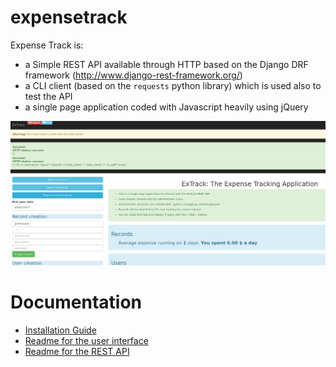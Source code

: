 # expensetrack

Expense Track is:

+ a Simple REST API available through HTTP based on the Django DRF framework (http://www.django-rest-framework.org/)
+ a CLI client (based on the `requests` python library) which is used also to test the API
+ a single page application coded with Javascript heavily using jQuery

![Screeshot of jQuery client](/snap.png "Screenshot")

# Documentation

- [Installation Guide](INSTALL.md)
- [Readme for the user interface](README-UI.md)
- [Readme for the REST API](README-API.md)


